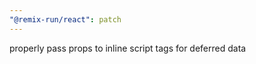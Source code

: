 ```yaml
---
"@remix-run/react": patch
---
```


properly pass <Scripts /> props to inline script tags for deferred data
